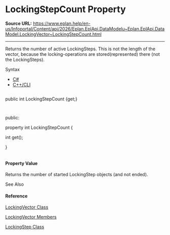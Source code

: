 # LockingStepCount Property

**Source URL:** https://www.eplan.help/en-us/Infoportal/Content/api/2026/Eplan.EplApi.DataModelu~Eplan.EplApi.DataModel.LockingVector~LockingStepCount.html

---

Returns the number of active LockingSteps. This is not the length of the vector, because the locking-operations are stored(represented) there (not the LockingSteps).

Syntax

- [C#](#i-syntax-CS)
- [C++/CLI](#i-syntax-CPP2005)

```
```
public int LockingStepCount {get;}
```
```

```
```
public:
property int LockingStepCount {
   int get();
}
```
```

#### Property Value

Returns the number of started LockingStep objects (and not ended).



See Also

#### Reference

[LockingVector Class](Eplan.EplApi.DataModelu~Eplan.EplApi.DataModel.LockingVector.html)
  
[LockingVector Members](Eplan.EplApi.DataModelu~Eplan.EplApi.DataModel.LockingVector_members.html)
  
[LockingStep Class](Eplan.EplApi.DataModelu~Eplan.EplApi.DataModel.LockingStep.html)